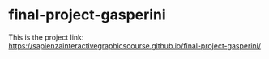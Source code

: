 # final-project-gasperini
This is the project link: https://sapienzainteractivegraphicscourse.github.io/final-project-gasperini/
